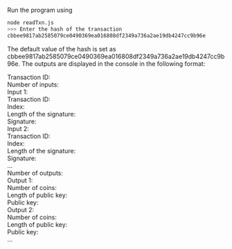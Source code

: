 Run the program using  

```bash
node readTxn.js
>>> Enter the hash of the transaction
cbbee9817ab2585079ce0490369ea016808df2349a736a2ae19db4247cc9b96e
```

The default value of the hash is set as cbbee9817ab2585079ce0490369ea016808df2349a736a2ae19db4247cc9b96e.
The outputs are displayed in the console in the following format:  

Transaction ID: <in hex format>  
Number of inputs: <an integer>  
    Input 1:  
        Transaction ID: <in hex format>  
        Index: <an integer>  
        Length of the signature: <an integer>  
        Signature: <in hex format>  
    Input 2:  
        Transaction ID: <in hex format>  
        Index: <an integer>  
        Length of the signature: <an integer>  
        Signature: <in hex format>  
    ...  
Number of outputs: <an integer>  
    Output 1:  
        Number of coins: <an integer>  
        Length of public key: <an integer>  
        Public key: <in PEM format>  
    Output 2:  
        Number of coins: <an integer>  
        Length of public key: <an integer>  
        Public key: <in PEM format>  
    ...  
